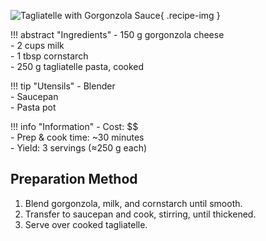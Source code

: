 ![Tagliatelle with Gorgonzola Sauce](../images/tagliatelle-gorgonzola.jpg){ .recipe-img }

!!! abstract "Ingredients"
    - 150 g gorgonzola cheese  
    - 2 cups milk  
    - 1 tbsp cornstarch  
    - 250 g tagliatelle pasta, cooked  

!!! tip "Utensils"
    - Blender  
    - Saucepan  
    - Pasta pot  

!!! info "Information"
    - Cost: $$  
    - Prep & cook time: ~30 minutes  
    - Yield: 3 servings (≈250 g each)  

## Preparation Method

1. Blend gorgonzola, milk, and cornstarch until smooth.  
2. Transfer to saucepan and cook, stirring, until thickened.  
3. Serve over cooked tagliatelle.  
